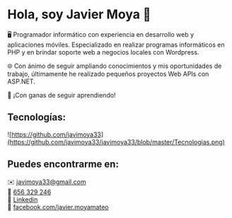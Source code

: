 # Hola, soy Javier Moya 👋

🖥️ Programador informático con experiencia en desarrollo web y aplicaciones móviles. Especializado en realizar programas informáticos en PHP y en brindar soporte web a negocios locales con Wordpress.

🌐 Con ánimo de seguir ampliando conocimientos y mis oportunidades de trabajo, últimamente he realizado pequeños proyectos Web APIs con ASP.NET.

📖 ¡Con ganas de seguir aprendiendo!

## Tecnologías:
![https://github.com/javimoya33](https://github.com/javimoya33/javimoya33/blob/master/Tecnologias.png)

## Puedes encontrarme en:

✉️ [javimoya33@gmail.com](mailto:javimoya33@gmail.com)
</br>
📱 [656 329 246](https://web.whatsapp.com/send?phone=34667630958)
</br>
👷 [Linkedin](https://www.linkedin.com/in/javier-moya-mateo-1b93bb13b/)
</br>
📕 [facebook.com/javier.moyamateo](https://www.facebook.com/javier.moyamateo)
</br>
